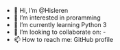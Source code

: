 - 👋 Hi, I’m @Hisleren
- 👀 I’m interested in proramming
- 🌱 I’m currently learning Python 3
- 💞️ I’m looking to collaborate on: -
- 📫 How to reach me: GitHub profile
